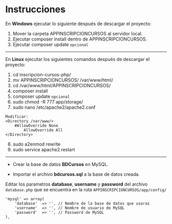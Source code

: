 
# Instrucciones

En **Windows** ejecutar lo siguiente después de descargar el proyecto:

1. Mover la carpeta APPINSCRIPCIONCURSOS al servidor local.
2. Ejecutar composer install dentro de APPINSCRIPCIONCURSOS.
3. Ejecutar composer update `opcional`
---

En **Linux** ejecutar los siguientes comandos después de descargar el proyecto:

1. cd inscripcion-cursos-php/
2. mv APPINSCRIPCIONCURSOS/ /var/www/html/
3. cd /var/www/html/APPINSCRIPCIONCURSOS/
4. composer install
5. composer update `opcional`
6. sudo chmod -R 777 app/storage/
7. sudo nano /etc/apache2/apache2.conf
```
Modificar:
<Directory /var/www/>
	#AllowOverride None
        AllowOverride All
</Directory>
```
8. sudo a2enmod rewrite
9. sudo service apache2 restart

---

- Crear la base de datos **BDCursos** en MySQL.

- Importar el archivo **bdcursos.sql** a la base de datos creada.

Editar los parametros **database**, **username** y **password** del archivo `database.php` que se encuentra en la ruta `APPINSCRIPCIONCURSOS/app/config/`

```
'mysql' => array(
	'database'  => '', // Nombre de la base de datos que usaras
	'username'  => '', // Nombre de usuario de MySQL
	'password'  => '', // Password de MySQL
),
```


